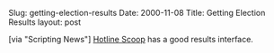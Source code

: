 Slug: getting-election-results
Date: 2000-11-08
Title: Getting Election Results
layout: post

[via &quot;Scripting News&quot;] <a href="http://www.hotlinescoop.com/web/content/results/">Hotline Scoop</a> has a good results interface.
